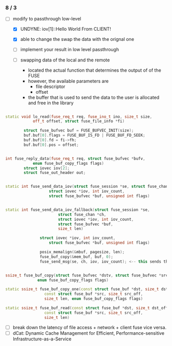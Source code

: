 ### 8 / 3
- [ ] modify to passthrough low-level
    - [x] UNDYNE: iov[1]::Hello World From CLIENT!
    - [x] able to change the swap the data with the orignal one
    - [ ] implement your result in low level passthrough




    - [ ] swapping data of the local and the remote
        - located the actual function that determines the output of of the FUSE
        - however, the available parameters are
          - file descriptor
          - offset
        - the buffer that is used to send the data to the user is allocated and free in the library




```c++

static void lo_read(fuse_req_t req, fuse_ino_t ino, size_t size,
		    off_t offset, struct fuse_file_info *fi)

        struct fuse_bufvec buf = FUSE_BUFVEC_INIT(size);
        buf.buf[0].flags = FUSE_BUF_IS_FD | FUSE_BUF_FD_SEEK;
        buf.buf[0].fd = fi->fh;
        buf.buf[0].pos = offset;


int fuse_reply_data(fuse_req_t req, struct fuse_bufvec *bufv,
		    enum fuse_buf_copy_flags flags)
        struct iovec iov[2];
        struct fuse_out_header out;


static int fuse_send_data_iov(struct fuse_session *se, struct fuse_chan *ch,
			       struct iovec *iov, int iov_count,
			       struct fuse_bufvec *buf, unsigned int flags)


static int fuse_send_data_iov_fallback(struct fuse_session *se,
				       struct fuse_chan *ch,
				       struct iovec *iov, int iov_count,
				       struct fuse_bufvec *buf,
				       size_t len)

               struct iovec *iov, int iov_count,
  			       struct fuse_bufvec *buf, unsigned int flags)

               posix_memalign(&mbuf, pagesize, len);
               fuse_buf_copy(&mem_buf, buf, 0);
               fuse_send_msg(se, ch, iov, iov_count); <-- this sends the data;


ssize_t fuse_buf_copy(struct fuse_bufvec *dstv, struct fuse_bufvec *srcv,
		      enum fuse_buf_copy_flags flags)

static ssize_t fuse_buf_copy_one(const struct fuse_buf *dst, size_t dst_off,
				 const struct fuse_buf *src, size_t src_off,
				 size_t len, enum fuse_buf_copy_flags flags)

static ssize_t fuse_buf_read(const struct fuse_buf *dst, size_t dst_off,
			     const struct fuse_buf *src, size_t src_off,
			     size_t len)

```






- [ ] break down the latency of file access + network + client fuse vice versa.
- [ ]  dCat: Dynamic Cache Management for Efficient, Performance-sensitive Infrastructure-as-a-Service
